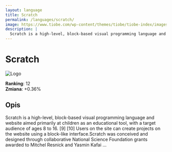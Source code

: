 ```yaml
---
layout: language
title: Scratch
permalink: /languages/scratch/
image: https://www.tiobe.com/wp-content/themes/tiobe/tiobe-index/images/Scratch.png
description: |
  Scratch is a high-level, block-based visual programming language and website aimed primarily at children as an educational tool, with a target audience of ages 8 to 16. [9] [10] Users on the site can create projects on the website using a block-like interface.Scratch was conceived and designed through collaborative National Science Foundation grants awarded to Mitchel Resnick and Yasmin Kafai ...
---
```


# Scratch

![Logo](https://www.tiobe.com/wp-content/themes/tiobe/tiobe-index/images/Scratch.png)

**Ranking**: 12  
**Zmiana**: +0.36%    

## Opis

Scratch is a high-level, block-based visual programming language and website aimed primarily at children as an educational tool, with a target audience of ages 8 to 16. [9] [10] Users on the site can create projects on the website using a block-like interface.Scratch was conceived and designed through collaborative National Science Foundation grants awarded to Mitchel Resnick and Yasmin Kafai ...

